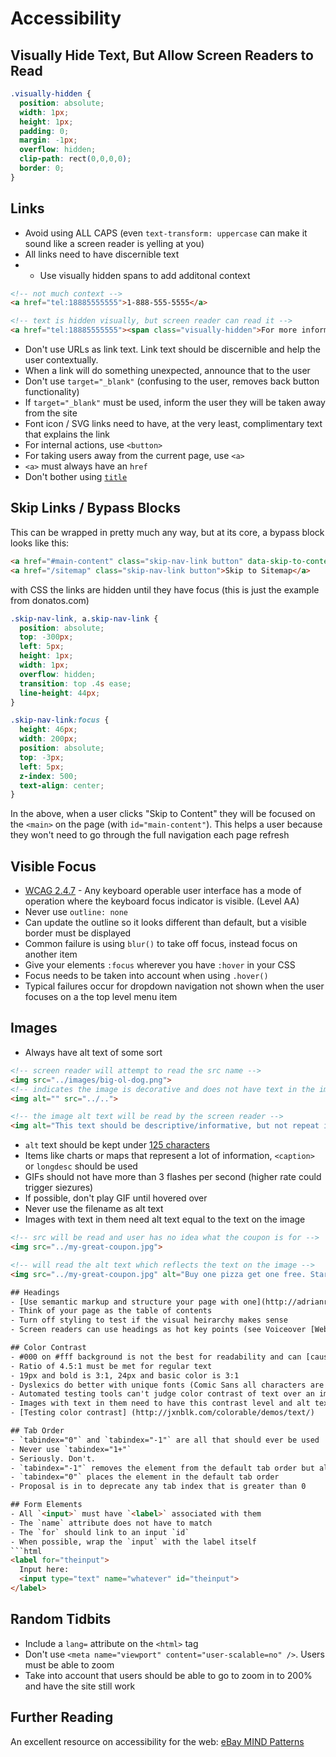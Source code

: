 # Accessibility
## Visually Hide Text, But Allow Screen Readers to Read

```css
.visually-hidden {
  position: absolute;
  width: 1px;
  height: 1px;
  padding: 0;
  margin: -1px;
  overflow: hidden;
  clip-path: rect(0,0,0,0);
  border: 0;
}
```

## Links
- Avoid using ALL CAPS (even `text-transform: uppercase` can make it sound like a screen reader is yelling at you)
- All links need to have discernible text
- - Use visually hidden spans to add additonal context
```html
<!-- not much context -->
<a href="tel:18885555555">1-888-555-5555</a>

<!-- text is hidden visually, but screen reader can read it -->
<a href="tel:18885555555"><span class="visually-hidden">For more information on XYZ Corp. call</span> 1-888-555-5555</a>
```

- Don't use URLs as link text. Link text should be discernible and help the user contextually.
- When a link will do something unexpected, announce that to the user
- Don't use `target="_blank"` (confusing to the user, removes back button functionality)
- If `target="_blank"` must be used, inform the user they will be taken away from the site
- Font icon / SVG links need to have, at the very least, complimentary text that explains the link
- For internal actions, use `<button>`
- For taking users away from the current page, use `<a>`
- `<a>` must always have an `href`
- Don't bother using [`title`](https://www.paciellogroup.com/blog/2012/01/html5-accessibility-chops-title-attribute-use-and-abuse/)

## Skip Links / Bypass Blocks
This can be wrapped in pretty much any way, but at its core, a bypass block looks like this:
```html
<a href="#main-content" class="skip-nav-link button" data-skip-to-content>Skip to Content</a>
<a href="/sitemap" class="skip-nav-link button">Skip to Sitemap</a>
```
with CSS the links are hidden until they have focus (this is just the example from donatos.com)
```css
.skip-nav-link, a.skip-nav-link {
  position: absolute;
  top: -300px;
  left: 5px;
  height: 1px;
  width: 1px;
  overflow: hidden;
  transition: top .4s ease;
  line-height: 44px;
}

.skip-nav-link:focus {
  height: 46px;
  width: 200px;
  position: absolute;
  top: -3px;
  left: 5px;
  z-index: 500;
  text-align: center;
}
```
In the above, when a user clicks "Skip to Content" they will be focused on the `<main>` on the page (with `id="main-content"`). This helps a user because they won't need to go through the full navigation each page refresh

## Visible Focus
- [WCAG 2.4.7](http://www.w3.org/TR/2012/NOTE-UNDERSTANDING-WCAG20-20120103/navigation-mechanisms-focus-visible.html) - Any keyboard operable user interface has a mode of operation where the keyboard focus indicator is visible. (Level AA)
- Never use `outline: none`
- Can update the outline so it looks different than default, but a visible border must be displayed
- Common failure is using `blur()` to take off focus, instead focus on another item
- Give your elements `:focus` wherever you have `:hover` in your CSS
- Focus needs to be taken into account when using `.hover()`
- Typical failures occur for dropdown navigation not shown when the user focuses on a the top level menu item

## Images
- Always have alt text of some sort
```html
<!-- screen reader will attempt to read the src name -->
<img src="../images/big-ol-dog.png">
<!-- indicates the image is decorative and does not have text in the image -->
<img alt="" src="../..">

<!-- the image alt text will be read by the screen reader -->
<img alt="This text should be descriptive/informative, but not repeat information that is already present" src="../..">
```
- `alt` text should be kept under [125 characters](https://www.washington.edu/accessit/print.html?ID=1257)
- Items like charts or maps that represent a lot of information, `<caption>` or `longdesc` should be used
- GIFs should not have more than 3 flashes per second (higher rate could trigger siezures)
- If possible, don't play GIF until hovered over
- Never use the filename as alt text
- Images with text in them need alt text equal to the text on the image

```html
<!-- src will be read and user has no idea what the coupon is for -->
<img src="../my-great-coupon.jpg">

<!-- will read the alt text which reflects the text on the image -->
<img src="../my-great-coupon.jpg" alt="Buy one pizza get one free. Starts at $8.99">

## Headings
- [Use semantic markup and structure your page with one](http://adrianroselli.com/2013/12/the-truth-about-truth-about-multiple-h1.html) `<h1>`
- Think of your page as the table of contents
- Turn off styling to test if the visual heirarchy makes sense
- Screen readers can use headings as hot key points (see Voiceover [Web Rotor](http://etc.usf.edu/techease/4all/vision/how-do-i-use-webrotor-in-voiceover/))

## Color Contrast
- #000 on #fff background is not the best for readability and can [cause eye strain](http://ux.stackexchange.com/questions/53264/dark-or-white-color-theme-is-better-for-the-eyes)
- Ratio of 4.5:1 must be met for regular text
- 19px and bold is 3:1, 24px and basic color is 3:1
- Dyslexics do better with unique fonts (Comic Sans all characters are unique)
- Automated testing tools can't judge color contrast of text over an image
- Images with text in them need to have this contrast level and alt text equal to the text on the image
- [Testing color contrast] (http://jxnblk.com/colorable/demos/text/)

## Tab Order
- `tabindex="0"` and `tabindex="-1"` are all that should ever be used
- Never use `tabindex="1+"`
- Seriously. Don't.
- `tabindex="-1"` removes the element from the default tab order but allows you to focus on it programatically
- `tabindex="0"` places the element in the default tab order
- Proposal is in to deprecate any tab index that is greater than 0

## Form Elements
- All `<input>` must have `<label>` associated with them
- The `name` attribute does not have to match
- The `for` should link to an input `id`
- When possible, wrap the `input` with the label itself
```html
<label for="theinput">
  Input here:
  <input type="text" name="whatever" id="theinput">
</label>
```

## Random Tidbits
- Include a `lang=` attribute on the `<html>` tag
- Don't use `<meta name="viewport" content="user-scalable=no" />`. Users must be able to zoom
- Take into account that users should be able to go to zoom in to 200% and have the site still work

## Further Reading
An excellent resource on accessibility for the web: [eBay MIND Patterns](http://ianmcburnie.github.io/mindpatterns/)